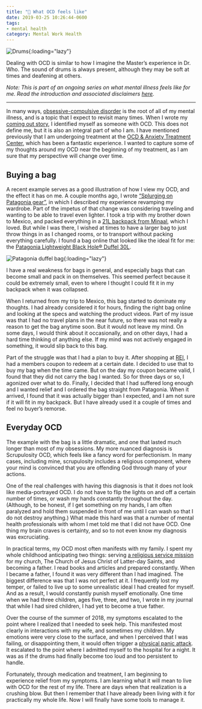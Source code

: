 ```yaml
---
title: "💮 What OCD feels like"
date: 2019-03-25 10:26:44-0600
tags:
- mental health
category: Mental Work Health
---
```


![Drums](https://media.bennorris.org/images/bennorris/uploads/2019/5d997d840f.jpg){:loading="lazy"}

Dealing with OCD is similar to how I imagine the Master’s experience in Dr. Who. The sound of drums is always present, although they may be soft at times and deafening at others.

*Note: This is part of an ongoing series on what mental illness feels like for me. Read the introduction and associated disclaimers [here](https://www.bennorris.org/2019/03/18/what-mental-illness.html).*

***

In many ways, [obsessive-compulsive disorder](https://iocdf.org/about-ocd/) is the root of all of my mental illness, and is a topic that I expect to revisit many times. When I wrote my [coming out story](https://www.bennorris.org/2019/01/26/coming-out.html), I identified myself as someone with OCD. This does not define me, but it is also an integral part of who I am. I have mentioned previously that I am undergoing treatment at the [OCD & Anxiety Treatment Center](https://www.theocdandanxietytreatmentcenter.com/), which has been a fantastic experience. I wanted to capture some of my thoughts around my OCD near the beginning of my treatment, as I am sure that my perspective will change over time.

## Buying a bag

A recent example serves as a good illustration of how I view my OCD, and the effect it has on me. A couple months ago, I wrote [“Splurging on Patagonia gear”](https://www.bennorris.org/2019/02/09/splurging-on-patagonia.html), in which I described my experience revamping my wardrobe. Part of the impetus of that change was considering traveling and wanting to be able to travel even lighter. I took a trip with my brother down to Mexico, and packed everything in a [21L backpack from Minaal](https://www.minaal.com/products/daily-bag), which I loved. But while I was there, I wished at times to have a larger bag to just throw things in as I changed rooms, or to transport without packing everything carefully. I found a bag online that looked like the ideal fit for me: the [Patagonia Lightweight Black Hole® Duffel 30L](https://www.patagonia.com/product/lightweight-black-hole-duffel-bag-30-liters/49070.html).

![Patagonia duffel bag](https://media.bennorris.org/images/bennorris/uploads/2019/debe6dc5cb.jpg){:loading="lazy"}

I have a real weakness for bags in general, and especially bags that can become small and pack in on themselves. This seemed perfect because it could be extremely small, even to where I thought I could fit it in my backpack when it was collapsed.

When I returned from my trip to Mexico, this bag started to dominate my thoughts. I had already considered it for hours, finding the right bag online and looking at the specs and watching the product videos. Part of my issue was that I had no travel plans in the near future, so there was not really a reason to get the bag anytime soon. But it would not leave my mind. On some days, I would think about it occasionally, and on other days, I had a hard time thinking of anything else. If my mind was not actively engaged in something, it would slip back to this bag.

Part of the struggle was that I had a plan to buy it. After shopping at [REI](https://www.rei.com/), I had a members coupon to redeem at a certain date. I decided to use that to buy my bag when the time came. But on the day my coupon became valid, I found that they did not carry the bag I wanted. So for three days or so, I agonized over what to do. Finally, I decided that I had suffered long enough and I wanted relief and I ordered the bag straight from Patagonia. When it arrived, I found that it was actually bigger than I expected, and I am not sure if it will fit in my backpack. But I have already used it a couple of times and feel no buyer’s remorse.

## Everyday OCD

The example with the bag is a little dramatic, and one that lasted much longer than most of my obsessions. My more nuanced diagnosis is Scrupulosity OCD, which feels like a fancy word for perfectionism. In many cases, including mine, scrupulosity includes a religious component, where your mind is convinced that you are offending God through many of your actions.

One of the real challenges with having this diagnosis is that it does not look like media-portrayed OCD. I do not have to flip the lights on and off a certain number of times, or wash my hands constantly throughout the day. (Although, to be honest, if I get something on my hands, I am often paralyzed and hold them suspended in front of me until I can wash so that I do not destroy anything.) What made this hard was that a number of mental health professionals with whom I met told me that I did not have OCD. One thing my brain craves is certainty, and so to not even know my diagnosis was excruciating.

In practical terms, my OCD most often manifests with my family. I spent my whole childhood anticipating two things: serving [a religious service mission](http://www.mormonnewsroom.org/topic/missionary-program) for my church, The Church of Jesus Christ of Latter-day Saints, and becoming a father. I read books and articles and prepared constantly. When I became a father, I found it was very different than I had imagined. The biggest difference was that I was not perfect at it. I frequently lost my temper, or failed to live up to some unrealistic ideal I had created for myself. And as a result, I would constantly punish myself emotionally. One time when we had three children, ages five, three, and two, I wrote in my journal that while I had sired children, I had yet to become a true father.

Over the course of the summer of 2018, my symptoms escalated to the point where I realized that I needed to seek help. This manifested most clearly in interactions with my wife, and sometimes my children. My emotions were very close to the surface, and when I perceived that I was failing, or disappointing them, it would often trigger a [physical panic attack](https://www.bennorris.org/2019/03/22/what-physical-panic.html). It escalated to the point where I admitted myself to the hospital for a night. It was as if the drums had finally become too loud and too persistent to handle.

Fortunately, through medication and treatment, I am beginning to experience relief from my symptoms. I am learning what it will mean to live with OCD for the rest of my life. There are days when that realization is a crushing blow. But then I remember that I have already been living with it for practically my whole life. Now I will finally have some tools to manage it.
